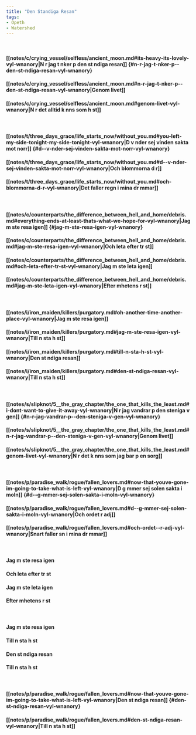 ```yaml
---
title: "Den Standiga Resan"
tags:
- Opeth
- Watershed
---
```

&nbsp;
#### [[notes/c/crying_vessel/selfless/ancient_moon.md#its-heavy-its-lovely-vyl-wnanory|N r jag t nker p  den st ndiga resan]] {#n-r-jag-t-nker-p--den-st-ndiga-resan-vyl-wnanory}
#### [[notes/c/crying_vessel/selfless/ancient_moon.md#n-r-jag-t-nker-p--den-st-ndiga-resan-vyl-wnanory|Genom livet]]
#### [[notes/c/crying_vessel/selfless/ancient_moon.md#genom-livet-vyl-wnanory|N r det alltid k nns som h st]]
&nbsp;
#### [[notes/t/three_days_grace/life_starts_now/without_you.md#you-left-my-side-tonight-my-side-tonight-vyl-wnanory|D  v nder sej vinden sakta mot norr]] {#d--v-nder-sej-vinden-sakta-mot-norr-vyl-wnanory}
#### [[notes/t/three_days_grace/life_starts_now/without_you.md#d--v-nder-sej-vinden-sakta-mot-norr-vyl-wnanory|Och blommorna d r]]
#### [[notes/t/three_days_grace/life_starts_now/without_you.md#och-blommorna-d-r-vyl-wnanory|Det faller regn i mina dr mmar]]
&nbsp;
#### [[notes/c/counterparts/the_difference_between_hell_and_home/debris.md#everything-ends-at-least-thats-what-we-hope-for-vyl-wnanory|Jag m ste resa igen]] {#jag-m-ste-resa-igen-vyl-wnanory}
#### [[notes/c/counterparts/the_difference_between_hell_and_home/debris.md#jag-m-ste-resa-igen-vyl-wnanory|Och leta efter tr st]]
#### [[notes/c/counterparts/the_difference_between_hell_and_home/debris.md#och-leta-efter-tr-st-vyl-wnanory|Jag m ste leta igen]]
#### [[notes/c/counterparts/the_difference_between_hell_and_home/debris.md#jag-m-ste-leta-igen-vyl-wnanory|Efter  mhetens r st]]
&nbsp;
#### [[notes/i/iron_maiden/killers/purgatory.md#oh-another-time-another-place-vyl-wnanory|Jag m ste resa igen]]
#### [[notes/i/iron_maiden/killers/purgatory.md#jag-m-ste-resa-igen-vyl-wnanory|Till n sta h st]]
#### [[notes/i/iron_maiden/killers/purgatory.md#till-n-sta-h-st-vyl-wnanory|Den st ndiga resan]]
#### [[notes/i/iron_maiden/killers/purgatory.md#den-st-ndiga-resan-vyl-wnanory|Till n sta h st]]
&nbsp;
#### [[notes/s/slipknot/5__the_gray_chapter/the_one_that_kills_the_least.md#i-dont-want-to-give-it-away-vyl-wnanory|N r jag vandrar p  den steniga v gen]] {#n-r-jag-vandrar-p--den-steniga-v-gen-vyl-wnanory}
#### [[notes/s/slipknot/5__the_gray_chapter/the_one_that_kills_the_least.md#n-r-jag-vandrar-p--den-steniga-v-gen-vyl-wnanory|Genom livet]]
#### [[notes/s/slipknot/5__the_gray_chapter/the_one_that_kills_the_least.md#genom-livet-vyl-wnanory|N r det k nns som jag bar p  en sorg]]
&nbsp;
#### [[notes/p/paradise_walk/rogue/fallen_lovers.md#now-that-youve-gone-im-going-to-take-what-is-left-vyl-wnanory|D  g mmer sej solen sakta i moln]] {#d--g-mmer-sej-solen-sakta-i-moln-vyl-wnanory}
#### [[notes/p/paradise_walk/rogue/fallen_lovers.md#d--g-mmer-sej-solen-sakta-i-moln-vyl-wnanory|Och ordet  r adj]]
#### [[notes/p/paradise_walk/rogue/fallen_lovers.md#och-ordet--r-adj-vyl-wnanory|Snart faller sn  i mina dr mmar]]
&nbsp;
#### Jag m ste resa igen
#### Och leta efter tr st
#### Jag m ste leta igen
#### Efter  mhetens r st
&nbsp;
#### Jag m ste resa igen
#### Till n sta h st
#### Den st ndiga resan
#### Till n sta h st
&nbsp;
#### [[notes/p/paradise_walk/rogue/fallen_lovers.md#now-that-youve-gone-im-going-to-take-what-is-left-vyl-wnanory|Den st ndiga resan]] {#den-st-ndiga-resan-vyl-wnanory}
#### [[notes/p/paradise_walk/rogue/fallen_lovers.md#den-st-ndiga-resan-vyl-wnanory|Till n sta h st]]
